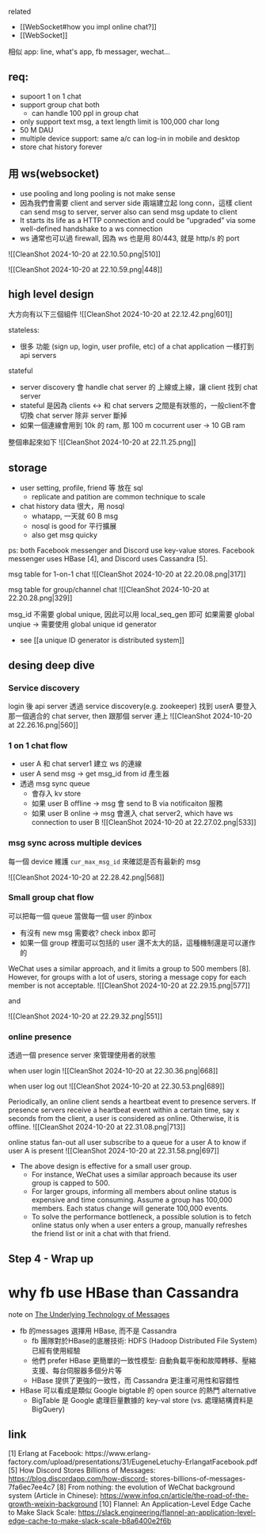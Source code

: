 
related
- [[WebSocket#how you impl online chat?]]
- [[WebSocket]]



相似 app: line, what's app, fb messager, wechat...

## req:
- supoort 1 on 1 chat
- support group chat both 
	- can handle 100 ppl in group chat
- only support text msg, a text length limit is 100,000 char long
- 50 M DAU
- multiple device support: same a/c can log-in in mobile and desktop
- store chat history forever




## 用 ws(websocket)
- use pooling and long pooling is not make sense
- 因為我們會需要 client and server side 兩端建立起 long conn，這樣 client can send msg to server, server also can send msg update to client
- It starts its life as a HTTP connection and could be “upgraded” via some well-defined handshake to a ws connection
- ws 通常也可以過 firewall, 因為 ws 也是用 80/443, 就是 http/s 的 port

![[CleanShot 2024-10-20 at 22.10.50.png|510]]

![[CleanShot 2024-10-20 at 22.10.59.png|448]]



## high level design
大方向有以下三個組件
![[CleanShot 2024-10-20 at 22.12.42.png|601]]


stateless:
- 很多 功能 (sign up, login, user profile, etc) of a chat application 一樣打到 api servers


stateful
- server discovery 會 handle chat server 的 上線或上線，讓 client 找到 chat server
- stateful 是因為 clients <-> 和 chat servers 之間是有狀態的，一般client不會切換 chat server 除非 server 斷掉
- 如果一個連線會用到 10k 的 ram, 那 100 m cocurrent user -> 10 GB ram


整個串起來如下
![[CleanShot 2024-10-20 at 22.11.25.png]]


## storage
- user setting, profile, friend 等 放在 sql
	- replicate and patition are common technique to scale
- chat history data 很大，用 nosql
	- whatapp,  一天就 60 B msg
	- nosql is good for 平行擴展
	- also get msg quicky


ps: both Facebook messenger and Discord use key-value stores. 
Facebook messenger uses HBase [4], and Discord uses Cassandra [5].


msg table for 1-on-1 chat
![[CleanShot 2024-10-20 at 22.20.08.png|317]]


msg table for group/channel chat
![[CleanShot 2024-10-20 at 22.20.28.png|329]]


msg_id 不需要 global unique, 因此可以用 local_seq_gen 即可
如果需要 global unqiue -> 需要使用 global unique id generator
- see  [[a unique ID generator is distributed system]]


## desing deep dive


### Service discovery


login 後 api server 透過 service discovery(e.g. zookeeper) 找到 userA 要登入那一個適合的 chat server, then 跟那個 server 連上
![[CleanShot 2024-10-20 at 22.26.16.png|560]]



### 1 on 1 chat flow

- user A 和 chat server1 建立 ws 的連線
- user A send msg -> get msg_id from id 產生器
- 透過 msg sync queue
	- 會存入 kv store
	- 如果 user B offline -> msg 會 send to B via notificaiton 服務
	- 如果 user B online -> msg 會進入 chat server2, which have ws connection to user B
![[CleanShot 2024-10-20 at 22.27.02.png|533]]




### msg sync across multiple devices
每一個 device 維護 `cur_max_msg_id` 來確認是否有最新的 msg

![[CleanShot 2024-10-20 at 22.28.42.png|568]]



### Small group chat flow

可以把每一個 queue 當做每一個 user 的inbox
- 有沒有 new msg 需要收?  check inbox 即可
- 如果一個 group 裡面可以包括的 user 還不太大的話，這種機制還是可以運作的

WeChat uses a similar approach, and it limits a group to 500 members [8]. 
However, for groups with a lot of users, storing a message copy for each member is not acceptable.
![[CleanShot 2024-10-20 at 22.29.15.png|577]]

and

![[CleanShot 2024-10-20 at 22.29.32.png|551]]

### online presence


透過一個 presence server 來管理使用者的狀態

when user login
![[CleanShot 2024-10-20 at 22.30.36.png|668]]


when user log out
![[CleanShot 2024-10-20 at 22.30.53.png|689]]


Periodically, an online client sends a heartbeat event to presence servers. 
If presence servers receive a heartbeat event within a certain time, say x seconds from the client, a user is considered as online. Otherwise, it is offline.
![[CleanShot 2024-10-20 at 22.31.08.png|713]]


online status fan-out
all user subscribe to a queue for a user A to know if user A is present 
![[CleanShot 2024-10-20 at 22.31.58.png|697]]

- The above design is effective for a small user group. 
	- For instance, WeChat uses a similar approach because its user group is capped to 500. 
	- For larger groups, informing all members about online status is expensive and time consuming. Assume a group has 100,000 members. Each status change will generate 100,000 events. 
	- To solve the performance bottleneck, a possible solution is to fetch online status only when a user enters a group, manually refreshes the friend list or init a chat with that friend.




## Step 4 - Wrap up


# why fb use HBase than Cassandra
note on [The Underlying Technology of Messages](https://www.facebook.com/notes/facebook-engineering/the-underlying-technology-of-messages/454991608919/)
- fb 的messages 選擇用 HBase, 而不是 Cassandra
	- fb 團隊對於HBase的底層技術: HDFS (Hadoop Distributed File System) 已經有使用經驗
	- 他們 prefer HBase 更簡單的一致性模型: 自動負載平衡和故障轉移、壓縮支援、每台伺服器多個分片等
	- HBase 提供了更強的一致性，而 Cassandra 更注重可用性和容錯性
- HBase 可以看成是類似 Google bigtable 的 open source 的熱門 alternative
	- BigTable 是 Google 處理巨量數據的 key-val store  (vs. 處理結構資料是 BigQuery)





## link
[1] Erlang at Facebook: https://www.erlang- factory.com/upload/presentations/31/EugeneLetuchy-ErlangatFacebook.pdf
[5] How Discord Stores Billions of Messages: https://blog.discordapp.com/how-discord- stores-billions-of-messages-7fa6ec7ee4c7
[8] From nothing: the evolution of WeChat background system (Article in Chinese):
https://www.infoq.cn/article/the-road-of-the-growth-weixin-background 
[10] Flannel: An Application-Level Edge Cache to Make Slack Scale:
https://slack.engineering/flannel-an-application-level-edge-cache-to-make-slack-scale-b8a6400e2f6b




